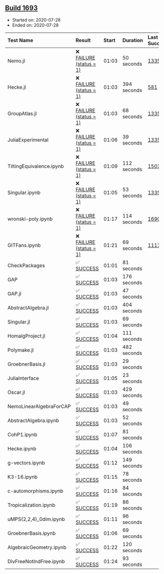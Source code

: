 ## [Build 1693](https://oscarci.mathematik.uni-kl.de/job/oscar-julia-1.4/1693/)

* Started on: 2020-07-28
* Ended on: 2020-07-28

| Test Name    | Result | Start | Duration | Last Success | First Failure |
|:-------------|:-------|:------|:---------|:-------------|:--------------|
| Nemo.jl | ❌ [FAILURE (status = 1)](https://oscarci.mathematik.uni-kl.de/job/oscar-julia-1.4/1693/artifact/logs/build-1693/Nemo.jl.log) | 01:03 | 50 seconds | [1335](https://oscarci.mathematik.uni-kl.de/job/oscar-julia-1.4/1335/) | [1336](https://oscarci.mathematik.uni-kl.de/job/oscar-julia-1.4/1336/) |
| Hecke.jl | ❌ [FAILURE (status = 1)](https://oscarci.mathematik.uni-kl.de/job/oscar-julia-1.4/1693/artifact/logs/build-1693/Hecke.jl.log) | 01:03 | 394 seconds | [581](https://oscarci.mathematik.uni-kl.de/job/oscar-julia-1.4/581/) | [582](https://oscarci.mathematik.uni-kl.de/job/oscar-julia-1.4/582/) |
| GroupAtlas.jl | ❌ [FAILURE (status = 1)](https://oscarci.mathematik.uni-kl.de/job/oscar-julia-1.4/1693/artifact/logs/build-1693/GroupAtlas.jl.log) | 01:03 | 68 seconds | [1335](https://oscarci.mathematik.uni-kl.de/job/oscar-julia-1.4/1335/) | [1336](https://oscarci.mathematik.uni-kl.de/job/oscar-julia-1.4/1336/) |
| JuliaExperimental | ❌ [FAILURE (status = 1)](https://oscarci.mathematik.uni-kl.de/job/oscar-julia-1.4/1693/artifact/logs/build-1693/JuliaExperimental.log) | 01:06 | 39 seconds | [1335](https://oscarci.mathematik.uni-kl.de/job/oscar-julia-1.4/1335/) | [1336](https://oscarci.mathematik.uni-kl.de/job/oscar-julia-1.4/1336/) |
| TiltingEquivalence.ipynb | ❌ [FAILURE (status = 1)](https://oscarci.mathematik.uni-kl.de/job/oscar-julia-1.4/1693/artifact/logs/build-1693/TiltingEquivalence.ipynb.log) | 01:09 | 112 seconds | [1503](https://oscarci.mathematik.uni-kl.de/job/oscar-julia-1.4/1503/) | [1504](https://oscarci.mathematik.uni-kl.de/job/oscar-julia-1.4/1504/) |
| Singular.ipynb | ❌ [FAILURE (status = 1)](https://oscarci.mathematik.uni-kl.de/job/oscar-julia-1.4/1693/artifact/logs/build-1693/Singular.ipynb.log) | 01:05 | 53 seconds | [1335](https://oscarci.mathematik.uni-kl.de/job/oscar-julia-1.4/1335/) | [1336](https://oscarci.mathematik.uni-kl.de/job/oscar-julia-1.4/1336/) |
| wronski-poly.ipynb | ❌ [FAILURE (status = 1)](https://oscarci.mathematik.uni-kl.de/job/oscar-julia-1.4/1693/artifact/logs/build-1693/wronski-poly.ipynb.log) | 01:17 | 114 seconds | [1690](https://oscarci.mathematik.uni-kl.de/job/oscar-julia-1.4/1690/) | [1691](https://oscarci.mathematik.uni-kl.de/job/oscar-julia-1.4/1691/) |
| GITFans.ipynb | ❌ [FAILURE (status = 1)](https://oscarci.mathematik.uni-kl.de/job/oscar-julia-1.4/1693/artifact/logs/build-1693/GITFans.ipynb.log) | 01:21 | 69 seconds | [1111](https://oscarci.mathematik.uni-kl.de/job/oscar-julia-1.4/1111/) | [1112](https://oscarci.mathematik.uni-kl.de/job/oscar-julia-1.4/1112/) |
| CheckPackages | ✅ [SUCCESS](https://oscarci.mathematik.uni-kl.de/job/oscar-julia-1.4/1693/artifact/logs/build-1693/CheckPackages.log) | 01:01 | 81 seconds |  |  |
| GAP | ✅ [SUCCESS](https://oscarci.mathematik.uni-kl.de/job/oscar-julia-1.4/1693/artifact/logs/build-1693/GAP.log) | 01:03 | 176 seconds |  |  |
| GAP.jl | ✅ [SUCCESS](https://oscarci.mathematik.uni-kl.de/job/oscar-julia-1.4/1693/artifact/logs/build-1693/GAP.jl.log) | 01:03 | 47 seconds |  |  |
| AbstractAlgebra.jl | ✅ [SUCCESS](https://oscarci.mathematik.uni-kl.de/job/oscar-julia-1.4/1693/artifact/logs/build-1693/AbstractAlgebra.jl.log) | 01:03 | 404 seconds |  |  |
| Singular.jl | ✅ [SUCCESS](https://oscarci.mathematik.uni-kl.de/job/oscar-julia-1.4/1693/artifact/logs/build-1693/Singular.jl.log) | 01:03 | 69 seconds |  |  |
| HomalgProject.jl | ✅ [SUCCESS](https://oscarci.mathematik.uni-kl.de/job/oscar-julia-1.4/1693/artifact/logs/build-1693/HomalgProject.jl.log) | 01:04 | 111 seconds |  |  |
| Polymake.jl | ✅ [SUCCESS](https://oscarci.mathematik.uni-kl.de/job/oscar-julia-1.4/1693/artifact/logs/build-1693/Polymake.jl.log) | 01:03 | 482 seconds |  |  |
| GroebnerBasis.jl | ✅ [SUCCESS](https://oscarci.mathematik.uni-kl.de/job/oscar-julia-1.4/1693/artifact/logs/build-1693/GroebnerBasis.jl.log) | 01:03 | 29 seconds |  |  |
| JuliaInterface | ✅ [SUCCESS](https://oscarci.mathematik.uni-kl.de/job/oscar-julia-1.4/1693/artifact/logs/build-1693/JuliaInterface.log) | 01:05 | 23 seconds |  |  |
| Oscar.jl | ✅ [SUCCESS](https://oscarci.mathematik.uni-kl.de/job/oscar-julia-1.4/1693/artifact/logs/build-1693/Oscar.jl.log) | 01:03 | 429 seconds |  |  |
| NemoLinearAlgebraForCAP | ✅ [SUCCESS](https://oscarci.mathematik.uni-kl.de/job/oscar-julia-1.4/1693/artifact/logs/build-1693/NemoLinearAlgebraForCAP.log) | 01:03 | 49 seconds |  |  |
| AbstractAlgebra.ipynb | ✅ [SUCCESS](https://oscarci.mathematik.uni-kl.de/job/oscar-julia-1.4/1693/artifact/logs/build-1693/AbstractAlgebra.ipynb.log) | 01:03 | 52 seconds |  |  |
| CohP1.ipynb | ✅ [SUCCESS](https://oscarci.mathematik.uni-kl.de/job/oscar-julia-1.4/1693/artifact/logs/build-1693/CohP1.ipynb.log) | 01:07 | 81 seconds |  |  |
| Hecke.ipynb | ✅ [SUCCESS](https://oscarci.mathematik.uni-kl.de/job/oscar-julia-1.4/1693/artifact/logs/build-1693/Hecke.ipynb.log) | 01:04 | 106 seconds |  |  |
| g-vectors.ipynb | ✅ [SUCCESS](https://oscarci.mathematik.uni-kl.de/job/oscar-julia-1.4/1693/artifact/logs/build-1693/g-vectors.ipynb.log) | 01:12 | 149 seconds |  |  |
| K3-16.ipynb | ✅ [SUCCESS](https://oscarci.mathematik.uni-kl.de/job/oscar-julia-1.4/1693/artifact/logs/build-1693/K3-16.ipynb.log) | 01:15 | 78 seconds |  |  |
| c-automorphisms.ipynb | ✅ [SUCCESS](https://oscarci.mathematik.uni-kl.de/job/oscar-julia-1.4/1693/artifact/logs/build-1693/c-automorphisms.ipynb.log) | 01:16 | 84 seconds |  |  |
| Tropicalization.ipynb | ✅ [SUCCESS](https://oscarci.mathematik.uni-kl.de/job/oscar-julia-1.4/1693/artifact/logs/build-1693/Tropicalization.ipynb.log) | 01:19 | 86 seconds |  |  |
| uMPS(2,2,4)_0dim.ipynb | ✅ [SUCCESS](https://oscarci.mathematik.uni-kl.de/job/oscar-julia-1.4/1693/artifact/logs/build-1693/uMPS-2-2-4-_0dim.ipynb.log) | 01:11 | 96 seconds |  |  |
| GroebnerBasis.ipynb | ✅ [SUCCESS](https://oscarci.mathematik.uni-kl.de/job/oscar-julia-1.4/1693/artifact/logs/build-1693/GroebnerBasis.ipynb.log) | 01:06 | 69 seconds |  |  |
| AlgebraicGeometry.ipynb | ✅ [SUCCESS](https://oscarci.mathematik.uni-kl.de/job/oscar-julia-1.4/1693/artifact/logs/build-1693/AlgebraicGeometry.ipynb.log) | 01:22 | 120 seconds |  |  |
| DivFreeNotIndFree.ipynb | ✅ [SUCCESS](https://oscarci.mathematik.uni-kl.de/job/oscar-julia-1.4/1693/artifact/logs/build-1693/DivFreeNotIndFree.ipynb.log) | 01:24 | 93 seconds |  |  |

